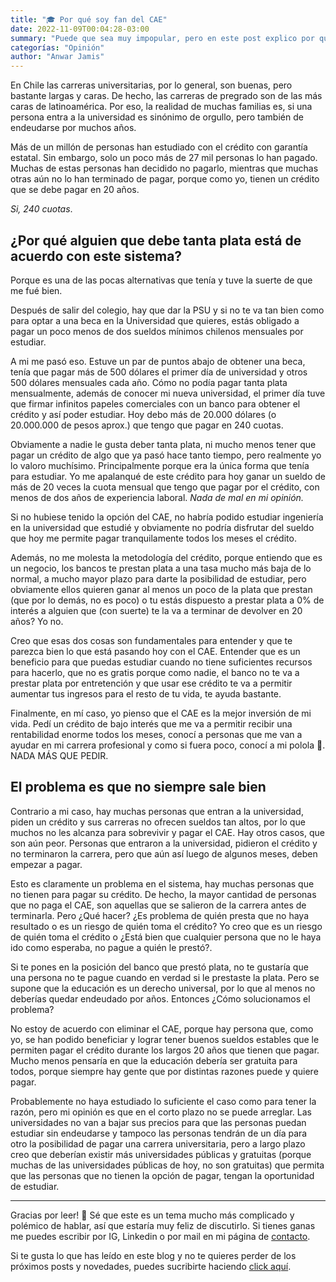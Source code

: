 ```yaml
---
title: "🎓 Por qué soy fan del CAE"
date: 2022-11-09T00:04:28-03:00
summary: "Puede que sea muy impopular, pero en este post explico por qué estoy tan feliz por estar endeudado con el CAE."
categorías: "Opinión"
author: "Anwar Jamis"
---
```

En Chile las carreras universitarias, por lo general, son buenas, pero bastante largas y caras. De hecho, las carreras de pregrado son de las más caras de latinoamérica. Por eso, la realidad de muchas familias es, si una persona entra a la universidad es sinónimo de orgullo, pero también de endeudarse por muchos años.

Más de un millón de personas han estudiado con el crédito con garantía estatal. Sin embargo, solo un poco más de 27 mil personas lo han pagado. Muchas de estas personas han decidido no pagarlo, mientras que muchas otras aún no lo han terminado de pagar, porque como yo, tienen un crédito que se debe pagar en 20 años.

*Si, 240 cuotas*.

## ¿Por qué alguien que debe tanta plata está de acuerdo con este sistema?

Porque es una de las pocas alternativas que tenía y tuve la suerte de que me fué bien.

Después de salir del colegio, hay que dar la PSU y si no te va tan bien como para optar a una beca en la Universidad que quieres, estás obligado a pagar un poco menos de dos sueldos mínimos chilenos mensuales por estudiar.

A mi me pasó eso. Estuve un par de puntos abajo de obtener una beca, tenía que pagar más de 500 dólares el primer día de universidad y otros 500 dólares mensuales cada año. Cómo no podía pagar tanta plata mensualmente, además de conocer mi nueva universidad, el primer día tuve que firmar infinitos papeles comerciales con un banco para obtener el crédito y así poder estudiar. Hoy debo más de 20.000 dólares (o 20.000.000 de pesos aprox.) que tengo que pagar en 240 cuotas.

Obviamente a nadie le gusta deber tanta plata, ni mucho menos tener que pagar un crédito de algo que ya pasó hace tanto tiempo, pero realmente yo lo valoro muchísimo. Principalmente porque era la única forma que tenía para estudiar. Yo me apalanqué de este crédito para hoy ganar un sueldo de más de 20 veces la cuota mensual que tengo que pagar por el crédito, con menos de dos años de experiencia laboral. *Nada de mal en mi opinión.*

Si no hubiese tenido la opción del CAE, no habría podido estudiar ingeniería en la universidad que estudié y obviamente no podría disfrutar del sueldo que hoy me permite pagar tranquilamente todos los meses el crédito.

Además, no me molesta la metodología del crédito, porque entiendo que es un negocio, los bancos te prestan plata a una tasa mucho más baja de lo normal, a mucho mayor plazo para darte la posibilidad de estudiar, pero obviamente ellos quieren ganar al menos un poco de la plata que prestan (que por lo demás, no es poco) o tu estás dispuesto a prestar plata a 0% de interés a alguien que (con suerte) te la va a terminar de devolver en 20 años? Yo no.

Creo que esas dos cosas son fundamentales para entender y que te parezca bien lo que está pasando hoy con el CAE. Entender que es un beneficio para que puedas estudiar cuando no tiene suficientes recursos para hacerlo, que no es gratis porque como nadie, el banco no te va a prestar plata por entretención y que usar ese crédito te va a permitir aumentar tus ingresos para el resto de tu vida, te ayuda bastante.

Finalmente, en mí caso, yo pienso que el CAE es la mejor inversión de mi vida. Pedí un crédito de bajo interés que me va a permitir recibir una rentabilidad enorme todos los meses, conocí a personas que me van a ayudar en mi carrera profesional y como si fuera poco, conocí a mi polola 🤍. NADA MÁS QUE PEDIR.

## El problema es que no siempre sale bien

Contrario a mi caso, hay muchas personas que entran a la universidad, piden un crédito y sus carreras no ofrecen sueldos tan altos, por lo que muchos no les alcanza para sobrevivir y pagar el CAE. Hay otros casos, que son aún peor. Personas que entraron a la universidad, pidieron el crédito y no terminaron la carrera, pero que aún así luego de algunos meses, deben empezar a pagar.

Esto es claramente un problema en el sistema, hay muchas personas que no tienen para pagar su crédito. De hecho, la mayor cantidad de personas que no paga el CAE, son aquellas que se salieron de la carrera antes de terminarla. Pero ¿Qué hacer? ¿Es problema de quién presta que no haya resultado o es un riesgo de quién toma el crédito? Yo creo que es un riesgo de quién toma el crédito o ¿Está bien que cualquier persona que no le haya ido como esperaba, no pague a quién le prestó?.

Si te pones en la posición del banco que prestó plata, no te gustaría que una persona no te pague cuando en verdad si le prestaste la plata. Pero se supone que la educación es un derecho universal, por lo que al menos no deberías quedar endeudado por años. Entonces ¿Cómo solucionamos el problema?

No estoy de acuerdo con eliminar el CAE, porque hay persona que, como yo, se han podido beneficiar y lograr tener buenos sueldos estables que le permiten pagar el crédito durante los largos 20 años que tienen que pagar. Mucho menos pensaría en que la educación debería ser gratuita para todos, porque siempre hay gente que por distintas razones puede y quiere pagar.

Probablemente no haya estudiado lo suficiente el caso como para tener la razón, pero mi opinión es que en el corto plazo no se puede arreglar. Las universidades no van a bajar sus precios para que las personas puedan estudiar sin endeudarse y tampoco las personas tendrán de un día para otro la posibilidad de pagar una carrera universitaria, pero a largo plazo creo que deberían existir más universidades públicas y gratuitas (porque muchas de las universidades públicas de hoy, no son gratuitas) que permita que las personas que no tienen la opción de pagar, tengan la oportunidad de estudiar.

---
Gracias por leer! 🤍 Sé que este es un tema mucho más complicado y polémico de hablar, así que estaría muy feliz de discutirlo. Si tienes ganas me puedes escribir por IG, Linkedin o por mail en mi página de [contacto](/contact).

Si te gusta lo que has leído en este blog y no te quieres perder de los próximos posts y novedades, puedes sucribirte haciendo [click aquí](/subscription).
